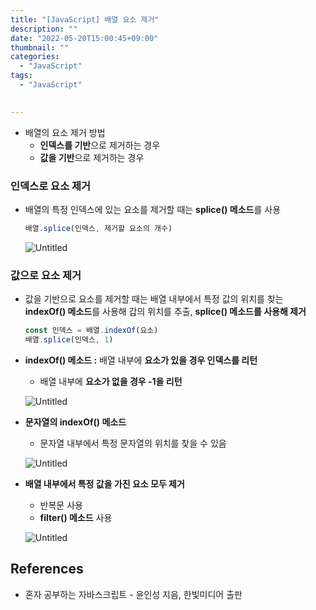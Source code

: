 ```yaml
---
title: "[JavaScript] 배열 요소 제거"
description: ""
date: "2022-05-20T15:00:45+09:00"
thumbnail: ""
categories:
  - "JavaScript"
tags:
  - "JavaScript"
 

---
```

<!--more-->

- 배열의 요소 제거 방법
    - **인덱스를 기반**으로 제거하는 경우
    - **값을 기반**으로 제거하는 경우

### 인덱스로 요소 제거

- 배열의 특정 인덱스에 있는 요소를 제거할 때는 **splice() 메소드**를 사용
    
    ```jsx
    배열.splice(인덱스, 제거할 요소의 개수)
    ```
    
    ![Untitled](/images/lang_javascript/study/JavaScript_배열_요소_제거/Untitled.png)
    

### 값으로 요소 제거

- 값을 기반으로 요소를 제거할 때는 배열 내부에서 특정 값의 위치를 찾는 **indexOf() 메소드**를 사용해 갑의 위치를 추출, **splice() 메소드를 사용해 제거**
    
    ```jsx
    const 인덱스 = 배열.indexOf(요소)
    배열.splice(인덱스, 1)
    ```
    
- **indexOf() 메소드 :** 배열 내부에 **요소가 있을 경우 인덱스를 리턴**
    - 배열 내부에 **요소가 없을 경우 -1을 리턴**
    
    ![Untitled](/images/lang_javascript/study/JavaScript_배열_요소_제거/Untitled%201.png)
    

- **문자열의 indexOf() 메소드**
    - 문자열 내부에서 특정 문자열의 위치를 찾을 수 있음
    
    ![Untitled](/images/lang_javascript/study/JavaScript_배열_요소_제거/Untitled%202.png)
    

- **배열 내부에서 특정 값을 가진 요소 모두 제거**
    - 반복문 사용
    - **filter() 메소드** 사용
    
    ![Untitled](/images/lang_javascript/study/JavaScript_배열_요소_제거/Untitled%203.png)
    

## References

- 혼자 공부하는 자바스크립트 - 윤인성 지음, 한빛미디어 출판